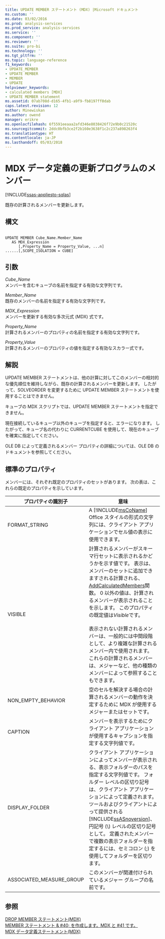 ```yaml
---
title: UPDATE MEMBER ステートメント (MDX) |Microsoft ドキュメント
ms.custom: ''
ms.date: 03/02/2016
ms.prod: analysis-services
ms.prod_service: analysis-services
ms.service: ''
ms.component: ''
ms.reviewer: ''
ms.suite: pro-bi
ms.technology: ''
ms.tgt_pltfrm: ''
ms.topic: language-reference
f1_keywords:
- UPDATE_MEMBER
- UPDATE MEMBER
- MEMBER
- UPDATE
helpviewer_keywords:
- calculated members [MDX]
- UPDATE MEMBER statement
ms.assetid: 07ab708d-d165-4fb1-a9f9-fb8197ff0dab
caps.latest.revision: 12
author: Minewiskan
ms.author: owend
manager: erikre
ms.openlocfilehash: 6f5591eeaaa2afd346e8038426f72e9b0c21520c
ms.sourcegitcommit: 2ddc0bfb3ce2f2b160e3638f1c2c237a898263f4
ms.translationtype: HT
ms.contentlocale: ja-JP
ms.lasthandoff: 05/03/2018
---
```

# <a name="mdx-data-definition---update-member"></a>MDX データ定義の更新プログラムのメンバー
[!INCLUDE[ssas-appliesto-sqlas](../includes/ssas-appliesto-sqlas.md)]

  既存の計算されるメンバーを更新します。  
  
## <a name="syntax"></a>構文  
  
```  
  
UPDATE MEMBER Cube_Name.Member_Name   
   AS MDX_Expression  
      [,Property_Name = Property_Value, ...n]  
......[,SCOPE_ISOLATION = CUBE]  
```  
  
## <a name="arguments"></a>引数  
 *Cube_Name*  
 メンバーを含むキューブの名前を指定する有効な文字列です。  
  
 *Member_Name*  
 既存のメンバーの名前を指定する有効な文字列です。  
  
 *MDX_Expression*  
 メンバーを更新する有効な多次元式 (MDX) 式です。  
  
 *Property_Name*  
 計算されるメンバーのプロパティの名前を指定する有効な文字列です。  
  
 *Property_Value*  
 計算されるメンバーのプロパティの値を指定する有効なスカラー式です。  
  
## <a name="remarks"></a>解説  
 UPDATE MEMBER ステートメントは、他の計算に対してこのメンバーの相対的な優先順位を維持しながら、既存の計算されるメンバーを更新します。 したがって、SOLVEORDER を変更するために UPDATE MEMBER ステートメントを使用することはできません。  
  
 キューブの MDX スクリプトでは、UPDATE MEMBER ステートメントを指定できません。  
  
 現在接続しているキューブ以外のキューブを指定すると、エラーになります。 したがって、キューブ名の代わりに CURRENTCUBE を使用して、現在のキューブを確実に指定してください。  
  
 OLE DB によって定義されるメンバー プロパティの詳細については、OLE DB のドキュメントを参照してください。  
  
## <a name="standard-properties"></a>標準のプロパティ  
 メンバーには、それぞれ既定のプロパティのセットがあります。 次の表は、これらの既定のプロパティを示しています。  
  
|プロパティの識別子|意味|  
|-------------------------|-------------|  
|FORMAT_STRING|A [!INCLUDE[msCoName](../includes/msconame-md.md)] Office スタイルの形式の文字列には、クライアント アプリケーションでセル値の表示に使用できます。|  
|VISIBLE|計算されるメンバーがスキーマ行セットに表示されるかどうかを示す値です。 表示は、メンバーのセットに追加できますされる計算される、 [AddCalculatedMembers](../mdx/addcalculatedmembers-mdx.md)関数。 0 以外の値は、計算されるメンバーが表示されることを示します。 このプロパティの既定値は*Visible*です。<br /><br /> 表示されない計算されるメンバーは、一般的には中間段階として、より複雑な計算されるメンバー内で使用されます。 これらの計算されるメンバーは、メジャーなど、他の種類のメンバーによって参照することもできます。|  
|NON_EMPTY_BEHAVIOR|空のセルを解決する場合の計算されるメンバーの動作を決定するために MDX が使用するメジャーまたはセットです。|  
|CAPTION|メンバーを表示するためにクライアント アプリケーションが使用するキャプションを指定する文字列値です。|  
|DISPLAY_FOLDER|クライアント アプリケーションによってメンバーが表示される、表示フォルダーのパスを指定する文字列値です。 フォルダー レベルの区切り記号は、クライアント アプリケーションによって定義されます。 ツールおよびクライアントによって提供される[!INCLUDE[ssASnoversion](../includes/ssasnoversion-md.md)]、円記号 (\\) レベルの区切り記号として。 定義されたメンバーで複数の表示フォルダーを指定するには、セミコロン (;) を使用してフォルダーを区切ります。|  
|ASSOCIATED_MEASURE_GROUP|このメンバーが関連付けられているメジャー グループの名前です。|  
  
## <a name="see-also"></a>参照  
 [DROP MEMBER ステートメント&#40;MDX&#41;](../mdx/mdx-data-definition-drop-member.md)   
 [MEMBER ステートメント & #40; を作成します。MDX と #41 です。](../mdx/mdx-data-definition-create-member.md)   
 [MDX データ定義ステートメント&#40;MDX&#41;](../mdx/mdx-data-definition-statements-mdx.md)  
  
  

